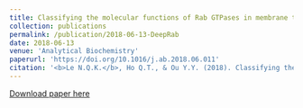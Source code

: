 ```yaml
---
title: Classifying the molecular functions of Rab GTPases in membrane trafficking using deep convolutional neural networks
collection: publications
permalink: /publication/2018-06-13-DeepRab
date: 2018-06-13
venue: 'Analytical Biochemistry'
paperurl: 'https://doi.org/10.1016/j.ab.2018.06.011'
citation: '<b>Le N.Q.K.</b>, Ho Q.T., & Ou Y.Y. (2018). Classifying the molecular functions of Rab GTPases in membrane trafficking using deep convolutional neural networks. <i>Analytical Biochemistry</i>, 555, 33-41.'
---
```


[Download paper here](https://doi.org/10.1016/j.ab.2018.06.011)
